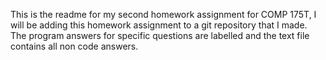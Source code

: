 This is the readme for my second homework assignment for COMP 175T, I will be adding this homework assignment to a git repository that I made.
The program answers for specific questions are labelled and the text file contains all non code answers.
